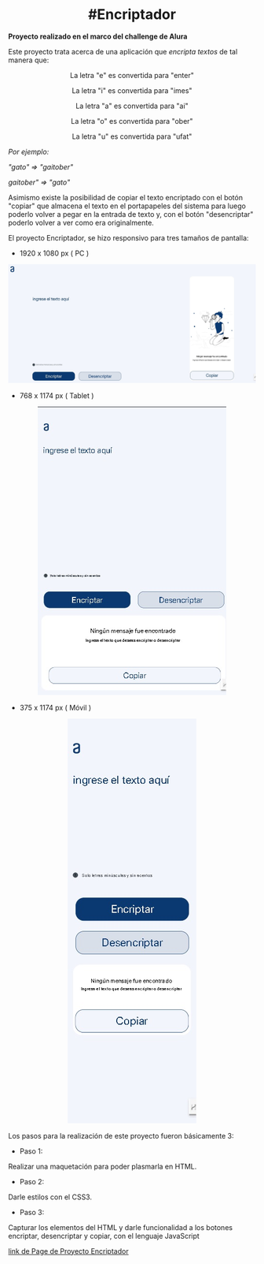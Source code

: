 <h1 align="center">#Encriptador</h1>

**Proyecto realizado en el marco del challenge de Alura**

Este proyecto trata acerca de una aplicación que *encripta textos* de tal manera que:

<div align="center">
La letra "e" es convertida para "enter"

La letra "i" es convertida para "imes"

La letra "a" es convertida para "ai"

La letra "o" es convertida para "ober"

La letra "u" es convertida para "ufat"

</div>

*Por ejemplo:*

*"gato" => "gaitober"*

*gaitober" => "gato"*


Asimismo existe la posibilidad de copiar el texto encriptado con el botón "copiar" que almacena el texto
en el portapapeles del sistema para luego poderlo volver a pegar en la entrada de texto y, con el botón "desencriptar" 
poderlo volver a ver como era originalmente. 

El proyecto Encriptador, se hizo responsivo para tres tamaños de pantalla:

- 1920 x 1080 px ( PC )

<div align="center">
    <img src="/images/visual_PC.jpg"/>
</div>


- 768 x 1174 px ( Tablet )
<div align="center">
<img src="./images/visual_Tablet.jpg"/>
</div>


- 375 x 1174 px ( Móvil )
<div align="center">
<img src="./images/visual_cel.jpg"/>
</div>



Los pasos para la realización de este proyecto fueron básicamente 3:

 - Paso 1: 

 Realizar una maquetación para poder plasmarla en HTML.

 - Paso 2:

 Darle estilos con el CSS3.

 - Paso 3:

 Capturar los elementos del HTML y darle funcionalidad a los botones encriptar, desencriptar y copiar, con el lenguaje JavaScript


[link de Page de Proyecto Encriptador](https://davidalcalde1.github.io/Encriptador/)


<div align="center>
 **Desarrollado por:**

 *José David Alcalde Cabrera*
 </div>

